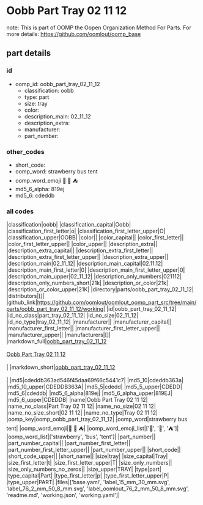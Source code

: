# Oobb Part Tray 02 11 12  

note: This is part of OOMP the Oopen Organization Method For Parts. For more details: https://github.com/oomlout/oomp_base

##  part details





### id
* oomp_id: oobb_part_tray_02_11_12
  * classification: oobb
  * type: part
  * size: tray
  * color: 
  * description_main: 02_11_12
  * description_extra: 
  * manufacturer: 
  * part_number: 

### other_codes
* short_code: 
* oomp_word: strawberry bus tent
* oomp_word_emoji :strawberry: :bus: :tent:
* md5_6_alpha: 819ej
* md5_6: cdeddb

### all codes 
|classification|oobb|
|classification_capital|Oobb|
|classification_first_letter|o|
|classification_first_letter_upper|O|
|classification_upper|OOBB|
|color||
|color_capital||
|color_first_letter||
|color_first_letter_upper||
|color_upper||
|description_extra||
|description_extra_capital||
|description_extra_first_letter||
|description_extra_first_letter_upper||
|description_extra_upper||
|description_main|02_11_12|
|description_main_capital|02.11.12|
|description_main_first_letter|0|
|description_main_first_letter_upper|0|
|description_main_upper|02_11_12|
|description_only_numbers|021112|
|description_only_numbers_short|21k|
|description_or_color|21k|
|description_or_color_upper|21K|
|directory|parts/oobb_part_tray_02_11_12|
|distributors|[]|
|github_link|https://github.com/oomlout/oomlout_oomp_part_src/tree/main/parts/oobb_part_tray_02_11_12/working|
|id|oobb_part_tray_02_11_12|
|id_no_class|part_tray_02_11_12|
|id_no_size|02_11_12|
|id_no_type|tray_02_11_12|
|manufacturer||
|manufacturer_capital||
|manufacturer_first_letter||
|manufacturer_first_letter_upper||
|manufacturer_upper||
|manufacturers|[]|
|markdown_full|[oobb_part_tray_02_11_12](https://github.com/oomlout/oomlout_oomp_part_src/tree/main/parts/oobb_part_tray_02_11_12/working)<br>[](https://github.com/oomlout/oomlout_oomp_part_src/tree/main/parts/oobb_part_tray_02_11_12/working)<br>[Oobb Part Tray 02 11 12](https://github.com/oomlout/oomlout_oomp_part_src/tree/main/parts/oobb_part_tray_02_11_12/working)<br><br>|
|markdown_short|[oobb_part_tray_02_11_12](https://github.com/oomlout/oomlout_oomp_part_src/tree/main/parts/oobb_part_tray_02_11_12/working)<br><br>|
|md5|cdeddb363ad546f45daa69f66c5441c7|
|md5_10|cdeddb363a|
|md5_10_upper|CDEDDB363A|
|md5_5|cdedd|
|md5_5_upper|CDEDD|
|md5_6|cdeddb|
|md5_6_alpha|819ej|
|md5_6_alpha_upper|819EJ|
|md5_6_upper|CDEDDB|
|name|Oobb Part Tray 02 11 12|
|name_no_class|Part Tray 02 11 12|
|name_no_size|02 11 12|
|name_no_size_short|02 11 12|
|name_no_type|Tray 02 11 12|
|oomp_key|oomp_oobb_part_tray_02_11_12|
|oomp_word|strawberry bus tent|
|oomp_word_emoji|:strawberry: :bus: :tent:|
|oomp_word_emoji_list|[':strawberry:', ':bus:', ':tent:']|
|oomp_word_list|['strawberry', 'bus', 'tent']|
|part_number||
|part_number_capital||
|part_number_first_letter||
|part_number_first_letter_upper||
|part_number_upper||
|short_code||
|short_code_upper||
|short_name||
|size|tray|
|size_capital|Tray|
|size_first_letter|t|
|size_first_letter_upper|T|
|size_only_numbers||
|size_only_numbers_no_zeros||
|size_upper|TRAY|
|type|part|
|type_capital|Part|
|type_first_letter|p|
|type_first_letter_upper|P|
|type_upper|PART|
|files|['base.yaml', 'label_15_mm_30_mm.svg', 'label_76_2_mm_50_8_mm.svg', 'label_oomlout_76_2_mm_50_8_mm.svg', 'readme.md', 'working.json', 'working.yaml']|
